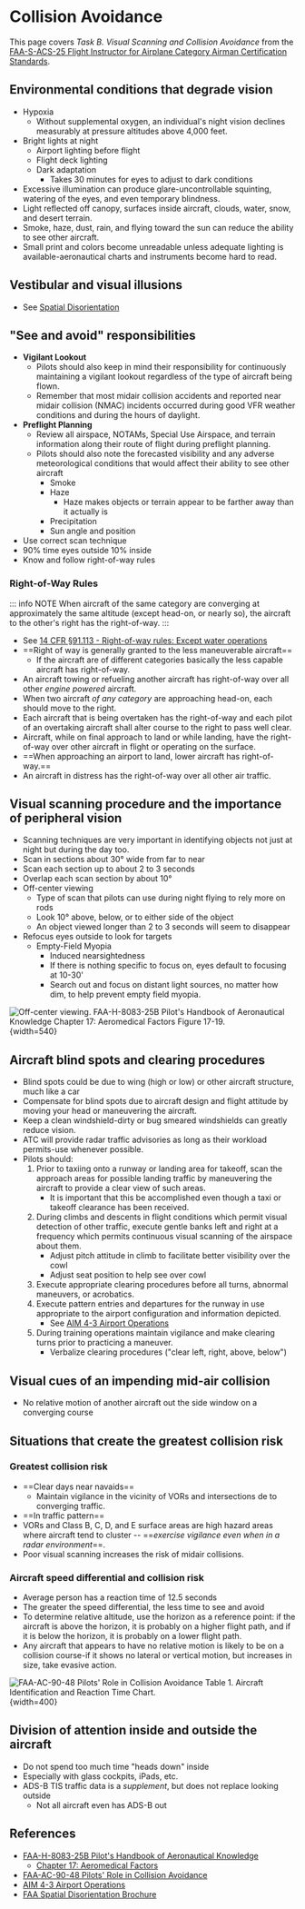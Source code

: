 # Collision Avoidance

This page covers *Task B. Visual Scanning and Collision Avoidance* from the [FAA-S-ACS-25 Flight Instructor for Airplane Category Airman Certification Standards](https://www.faa.gov/training_testing/testing/acs/cfi_airplane_acs_25.pdf).

## Environmental conditions that degrade vision

* Hypoxia
  * Without supplemental oxygen, an individual's night vision declines measurably at pressure altitudes above 4,000 feet.
* Bright lights at night
  * Airport lighting before flight
  * Flight deck lighting
  * Dark adaptation
    * Takes 30 minutes for eyes to adjust to dark conditions
* Excessive illumination can produce glare-uncontrollable squinting, watering of the eyes, and even temporary blindness.
* Light reflected off canopy, surfaces inside aircraft, clouds, water, snow, and desert terrain.
* Smoke, haze, dust, rain, and flying toward the sun can reduce the ability to see other aircraft.
* Small print and colors become unreadable unless adequate lighting is available-aeronautical charts and instruments become hard to read.

## Vestibular and visual illusions

* See [Spatial Disorientation](/cfi/tsa/human-factors#spatial-disorientation)

<!--include: ./docs/includes/spatial-disorientation.md | shift:2-->

## "See and avoid" responsibilities

* **Vigilant Lookout**
  * Pilots should also keep in mind their responsibility for continuously maintaining a vigilant lookout regardless of the type of aircraft being flown.
  * Remember that most midair collision accidents and reported near midair collision (NMAC) incidents occurred during good VFR weather conditions and during the hours of daylight.
* **Preflight Planning**
  * Review all airspace, NOTAMs, Special Use Airspace, and terrain information along their route of flight during preflight planning.
  * Pilots should also note the forecasted visibility and any adverse meteorological conditions that would affect their ability to see other aircraft
    * Smoke
    * Haze
      * Haze makes objects or terrain appear to be farther away than it actually is
    * Precipitation
    * Sun angle and position
* Use correct scan technique
* 90% time eyes outside 10% inside
* Know and follow right-of-way rules

### Right-of-Way Rules

::: info NOTE
When aircraft of the same category are converging at approximately the same altitude (except head-on, or nearly so), the aircraft to the other's right has the right-of-way.
:::

* See [14 CFR &sect;91.113 - Right-of-way rules: Except water operations](https://www.ecfr.gov/current/title-14/chapter-I/subchapter-F/part-91/subpart-B/subject-group-ECFRe4c59b5f5506932/section-91.113)
* ==Right of way is generally granted to the less maneuverable aircraft==
  * If the aircraft are of different categories basically the less capable aircraft has right-of-way.
* An aircraft towing or refueling another aircraft has right-of-way over all other *engine powered* aircraft.
* When two aircraft *of any category* are approaching head-on, each should move to the right.
* Each aircraft that is being overtaken has the right-of-way and each pilot of an overtaking aircraft shall alter course to the right to pass well clear.
* Aircraft, while on final approach to land or while landing, have the right-of-way over other aircraft in flight or operating on the surface.
* ==When approaching an airport to land, lower aircraft has right-of-way.==
* An aircraft in distress has the right-of-way over all other air traffic.

## Visual scanning procedure and the importance of peripheral vision

* Scanning techniques are very important in identifying objects not just at night but during the day too.
* Scan in sections about 30&#176; wide from far to near
* Scan each section up to about 2 to 3 seconds
* Overlap each scan section by about 10&#176;
* Off-center viewing
  * Type of scan that pilots can use during night flying to rely more on rods
  * Look 10&#176; above, below, or to either side of the object
  * An object viewed longer than 2 to 3 seconds will seem to disappear
* Refocus eyes outside to look for targets
  * Empty-Field Myopia
    * Induced nearsightedness
    * If there is nothing specific to focus on, eyes default to focusing at 10-30'
    * Search out and focus on distant light sources, no matter how dim, to help prevent empty field myopia.

![Off-center viewing. [FAA-H-8083-25B Pilot's Handbook of Aeronautical Knowledge](https://www.faa.gov/regulations_policies/handbooks_manuals/aviation/phak) [Chapter 17: Aeromedical Factors](https://www.faa.gov/sites/faa.gov/files/regulations_policies/handbooks_manuals/aviation/phak/19_phak_ch17.pdf) Figure 17-19.](/img/phak/phak-figure-17-19-off-center-viewing.png){width=540}

## Aircraft blind spots and clearing procedures

* Blind spots could be due to wing (high or low) or other aircraft structure, much like a car
* Compensate for blind spots due to aircraft design and flight attitude by moving your head or maneuvering the aircraft.
* Keep a clean windshield-dirty or bug smeared windshields can greatly reduce vision.
* ATC will provide radar traffic advisories as long as their workload permits-use whenever possible.
* Pilots should:
  1. Prior to taxiing onto a runway or landing area for takeoff, scan the approach areas for possible landing traffic by maneuvering the aircraft to provide a clear view of such areas.
      * It is important that this be accomplished even though a taxi or takeoff clearance has been received.
  2. During climbs and descents in flight conditions which permit visual detection of other traffic, execute gentle banks left and right at a frequency which permits continuous visual scanning of the airspace about them.
      * Adjust pitch attitude in climb to facilitate better visibility over the cowl
      * Adjust seat position to help see over cowl
  3. Execute appropriate clearing procedures before all turns, abnormal maneuvers, or acrobatics.
  4. Execute pattern entries and departures for the runway in use appropriate to the airport configuration and information depicted.
      * See [AIM 4-3 Airport Operations](https://www.faa.gov/air_traffic/publications/atpubs/aim_html/chap4_section_3.html)
  5. During training operations maintain vigilance and make clearing turns prior to practicing a maneuver.
      * Verbalize clearing procedures ("clear left, right, above, below")

## Visual cues of an impending mid-air collision

* No relative motion of another aircraft out the side window on a converging course

## Situations that create the greatest collision risk

### Greatest collision risk

* ==Clear days near navaids==
  * Maintain vigilance in the vicinity of VORs and intersections de to converging traffic.
* ==In traffic pattern==
* VORs and Class B, C, D, and E surface areas are high hazard areas where aircraft tend to cluster -- ==*exercise vigilance even when in a radar environment*==.
* Poor visual scanning increases the risk of midair collisions.

### Aircraft speed differential and collision risk

* Average person has a reaction time of 12.5 seconds
* The greater the speed differential, the less time to see and avoid
* To determine relative altitude, use the horizon as a reference point: if the aircraft is above the horizon, it is probably on a higher flight path, and if it is below the horizon, it is probably on a lower flight path.
* Any aircraft that appears to have no relative motion is likely to be on a collision course-if it shows no lateral or vertical motion, but increases in size, take evasive action.

![[FAA-AC-90-48 Pilots' Role in Collision Avoidance](https://www.faa.gov/regulations_policies/advisory_circulars/index.cfm/go/document.information/documentID/1029428) Table 1. Aircraft Identification and Reaction Time Chart.](/img/faa-ac-90-48d-reaction-time-chart.png){width=400}

## Division of attention inside and outside the aircraft

* Do not spend too much time "heads down" inside
* Especially with glass cockpits, iPads, etc.
* ADS-B TIS traffic data is a *supplement*, but does not replace looking outside
    * Not all aircraft even has ADS-B out

## References

* [FAA-H-8083-25B Pilot's Handbook of Aeronautical Knowledge](https://www.faa.gov/regulations_policies/handbooks_manuals/aviation/phak)
    * [Chapter 17: Aeromedical Factors](https://www.faa.gov/sites/faa.gov/files/regulations_policies/handbooks_manuals/aviation/phak/19_phak_ch17.pdf)
* [FAA-AC-90-48 Pilots' Role in Collision Avoidance](https://www.faa.gov/regulations_policies/advisory_circulars/index.cfm/go/document.information/documentID/1029428)
* [AIM 4-3 Airport Operations](https://www.faa.gov/air_traffic/publications/atpubs/aim_html/chap4_section_3.html)
* [FAA Spatial Disorientation Brochure](https://www.faa.gov/pilots/safety/pilotsafetybrochures/media/spatiald.pdf)

